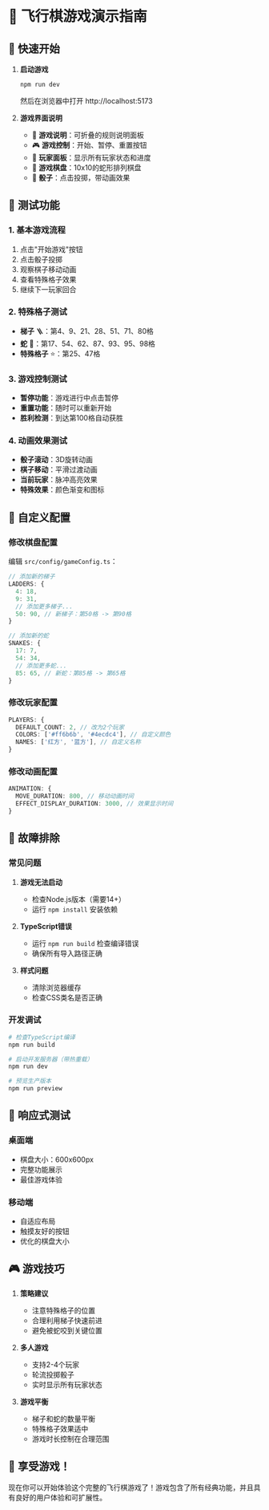 # 🎲 飞行棋游戏演示指南

## 🚀 快速开始

1. **启动游戏**
   ```bash
   npm run dev
   ```
   然后在浏览器中打开 http://localhost:5173

2. **游戏界面说明**
   - 📖 **游戏说明**：可折叠的规则说明面板
   - 🎮 **游戏控制**：开始、暂停、重置按钮
   - 👥 **玩家面板**：显示所有玩家状态和进度
   - 🎯 **游戏棋盘**：10x10的蛇形排列棋盘
   - 🎲 **骰子**：点击投掷，带动画效果

## 🎯 测试功能

### 1. 基本游戏流程
1. 点击"开始游戏"按钮
2. 点击骰子投掷
3. 观察棋子移动动画
4. 查看特殊格子效果
5. 继续下一玩家回合

### 2. 特殊格子测试
- **梯子** 🪜：第4、9、21、28、51、71、80格
- **蛇** 🐍：第17、54、62、87、93、95、98格
- **特殊格子** ⭐：第25、47格

### 3. 游戏控制测试
- **暂停功能**：游戏进行中点击暂停
- **重置功能**：随时可以重新开始
- **胜利检测**：到达第100格自动获胜

### 4. 动画效果测试
- **骰子滚动**：3D旋转动画
- **棋子移动**：平滑过渡动画
- **当前玩家**：脉冲高亮效果
- **特殊效果**：颜色渐变和图标

## 🎨 自定义配置

### 修改棋盘配置
编辑 `src/config/gameConfig.ts`：
```typescript
// 添加新的梯子
LADDERS: {
  4: 18,
  9: 31,
  // 添加更多梯子...
  50: 90, // 新梯子：第50格 -> 第90格
}

// 添加新的蛇
SNAKES: {
  17: 7,
  54: 34,
  // 添加更多蛇...
  85: 65, // 新蛇：第85格 -> 第65格
}
```

### 修改玩家配置
```typescript
PLAYERS: {
  DEFAULT_COUNT: 2, // 改为2个玩家
  COLORS: ['#ff6b6b', '#4ecdc4'], // 自定义颜色
  NAMES: ['红方', '蓝方'], // 自定义名称
}
```

### 修改动画配置
```typescript
ANIMATION: {
  MOVE_DURATION: 800, // 移动动画时间
  EFFECT_DISPLAY_DURATION: 3000, // 效果显示时间
}
```

## 🐛 故障排除

### 常见问题
1. **游戏无法启动**
   - 检查Node.js版本（需要14+）
   - 运行 `npm install` 安装依赖

2. **TypeScript错误**
   - 运行 `npm run build` 检查编译错误
   - 确保所有导入路径正确

3. **样式问题**
   - 清除浏览器缓存
   - 检查CSS类名是否正确

### 开发调试
```bash
# 检查TypeScript编译
npm run build

# 启动开发服务器（带热重载）
npm run dev

# 预览生产版本
npm run preview
```

## 📱 响应式测试

### 桌面端
- 棋盘大小：600x600px
- 完整功能展示
- 最佳游戏体验

### 移动端
- 自适应布局
- 触摸友好的按钮
- 优化的棋盘大小

## 🎮 游戏技巧

1. **策略建议**
   - 注意特殊格子的位置
   - 合理利用梯子快速前进
   - 避免被蛇咬到关键位置

2. **多人游戏**
   - 支持2-4个玩家
   - 轮流投掷骰子
   - 实时显示所有玩家状态

3. **游戏平衡**
   - 梯子和蛇的数量平衡
   - 特殊格子效果适中
   - 游戏时长控制在合理范围

## 🎉 享受游戏！

现在你可以开始体验这个完整的飞行棋游戏了！游戏包含了所有经典功能，并且具有良好的用户体验和可扩展性。 